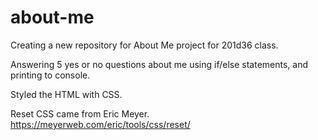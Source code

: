 # about-me

Creating a new repository for About Me project for 201d36 class.

Answering 5 yes or no questions about me using if/else statements, and printing to console.

Styled the HTML with CSS.

Reset CSS came from Eric Meyer.
https://meyerweb.com/eric/tools/css/reset/
